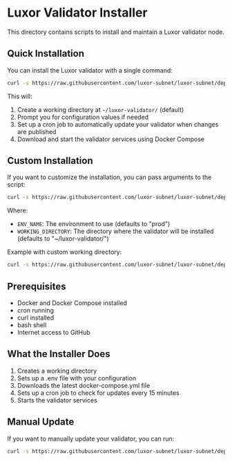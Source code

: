 # Luxor Validator Installer

This directory contains scripts to install and maintain a Luxor validator node.

## Quick Installation

You can install the Luxor validator with a single command:

```bash
curl -s https://raw.githubusercontent.com/luxor-subnet/luxor-subnet/deploy-config-prod/installer/install.sh | bash
```

This will:
1. Create a working directory at `~/luxor-validator/` (default)
2. Prompt you for configuration values if needed
3. Set up a cron job to automatically update your validator when changes are published
4. Download and start the validator services using Docker Compose

## Custom Installation

If you want to customize the installation, you can pass arguments to the script:

```bash
curl -s https://raw.githubusercontent.com/luxor-subnet/luxor-subnet/deploy-config-prod/installer/install.sh | bash -s -- [ENV_NAME] [WORKING_DIRECTORY]
```

Where:
- `ENV_NAME`: The environment to use (defaults to "prod")
- `WORKING_DIRECTORY`: The directory where the validator will be installed (defaults to "~/luxor-validator/")

Example with custom working directory:

```bash
curl -s https://raw.githubusercontent.com/luxor-subnet/luxor-subnet/deploy-config-prod/installer/install.sh | bash -s -- prod /opt/luxor-validator
```

## Prerequisites

- Docker and Docker Compose installed
- cron running
- curl installed
- bash shell
- Internet access to GitHub

## What the Installer Does

1. Creates a working directory
2. Sets up a .env file with your configuration
3. Downloads the latest docker-compose.yml file
4. Sets up a cron job to check for updates every 15 minutes
5. Starts the validator services

## Manual Update

If you want to manually update your validator, you can run:

```bash
curl -s https://raw.githubusercontent.com/luxor-subnet/luxor-subnet/deploy-config-prod/installer/update_compose.sh | bash -s -- [ENV_NAME] [WORKING_DIRECTORY]
```
